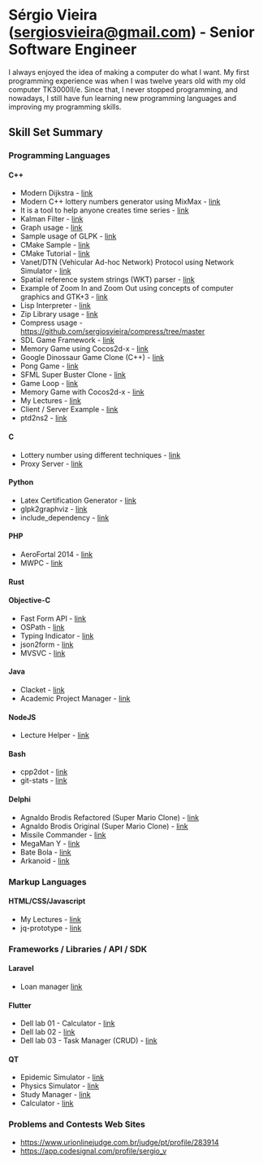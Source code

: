 # Sérgio Vieira (sergiosvieira@gmail.com) - Senior Software Engineer

I always enjoyed the idea of making a computer do what I want. My first programming experience
was when I was twelve years old with my old computer TK3000II/e. Since that, I never stopped
programming, and nowadays, I still have fun learning new programming languages and improving
my programming skills.

## Skill Set Summary

### Programming Languages

#### C++
- Modern Dijkstra - [link](https://github.com/t2dplayer/graphos)
- Modern C++ lottery numbers generator using MixMax - [link](https://github.com/sergiosvieira/mixmax_lottery)
- It is a tool to help anyone creates time series - [link](https://github.com/sergiosvieira/time-serie-filler)
- Kalman Filter - [link](https://github.com/sergiosvieira/kalman_filter)
- Graph usage - [link](https://github.com/sergiosvieira/graph/blob/master/main.cpp)
- Sample usage of GLPK - [link](https://github.com/sergiosvieira/glkp)
- CMake Sample - [link](https://github.com/sergiosvieira/cmake-with-lib)
- CMake Tutorial - [link](https://github.com/sergiosvieira/cmaketutorial)
- Vanet/DTN (Vehicular Ad-hoc Network) Protocol using Network Simulator - [link](https://github.com/sergiosvieira/ns3-dtn)
- Spatial reference system strings (WKT) parser - [link](https://github.com/sergiosvieira/geo_parser)
- Example of Zoom In and Zoom Out using concepts of computer graphics and GTK+3 - [link](https://github.com/sergiosvieira/ceara-stations)
- Lisp Interpreter - [link](https://github.com/sergiosvieira/lisp)
- Zip Library usage - [link](https://github.com/sergiosvieira/compress)
- Compress usage - https://github.com/sergiosvieira/compress/tree/master
- SDL Game Framework - [link](https://github.com/sergiosvieira/yda)
- Memory Game using Cocos2d-x - [link](https://github.com/sergiosvieira/memory_game)
- Google Dinossaur Game Clone (C++) - [link](https://github.com/sergiosvieira/sfml-dino)
- Pong Game - [link](https://github.com/sergiosvieira/sfml-pong)
- SFML Super Buster Clone - [link](https://github.com/sergiosvieira/sfml-super-buster)
- Game Loop - [link](https://github.com/sergiosvieira/game-loop)
- Memory Game with Cocos2d-x - [link](https://github.com/sergiosvieira/memory_game)
- My Lectures - [link](https://github.com/sergiosvieira/cpp-moderno)
- Client / Server Example - [link](https://github.com/sergiosvieira/srvclt)
- ptd2ns2 - [link](https://github.com/sergiosvieira/ptd2ns2/tree/master)

#### C
- Lottery number using different techniques - [link](https://github.com/sergiosvieira/fique-rico)
- Proxy Server - [link](https://github.com/sergiosvieira/proxy)

#### Python
- Latex Certification Generator - [link](https://github.com/sergiosvieira/cerificados)
- glpk2graphviz - [link](https://github.com/sergiosvieira/glpk2graphviz)
- include_dependency - [link](https://github.com/sergiosvieira/include_dependency/tree/master)

#### PHP
- AeroFortal 2014 - [link](https://github.com/sergiosvieira/aero14)
- MWPC - [link](https://github.com/t2dplayer/mwpc)

#### Rust

#### Objective-C
- Fast Form API - [link](https://github.com/sergiosvieira/fastform)
- OSPath - [link](https://github.com/sergiosvieira/OSPath)
- Typing Indicator - [link](https://github.com/sergiosvieira/TypingIndicator)
- json2form - [link](https://github.com/sergiosvieira/json2form)
- MVSVC - [link](https://github.com/sergiosvieira/mvsvc)

#### Java
- Clacket - [link](https://github.com/sergiosvieira/Clacket)
- Academic Project Manager - [link](https://github.com/t2dplayer/projeto_integrado)

#### NodeJS
- Lecture Helper - [link](https://github.com/sergiosvieira/school-year)

#### Bash
- cpp2dot - [link](https://github.com/sergiosvieira/cpp2dot)
- git-stats - [link](https://github.com/sergiosvieira/git-stats)

#### Delphi
- Agnaldo Brodis Refactored (Super Mario Clone) - [link](https://github.com/sergiosvieira/agnaldo-brodis-1-refactored)
- Agnaldo Brodis Original (Super Mario Clone) - [link](https://github.com/sergiosvieira/agnaldo-brodis-1)
- Missile Commander - [link](https://github.com/sergiosvieira/missile)
- MegaMan Y - [link](https://github.com/sergiosvieira/megamany)
- Bate Bola - [link](https://github.com/sergiosvieira/batebola)
- Arkanoid - [link](https://github.com/sergiosvieira/arkanoid)

### Markup Languages
#### HTML/CSS/Javascript
- My Lectures - [link](https://github.com/sergiosvieira/aulas-pweb)
- jq-prototype - [link](https://github.com/t2dplayer/jq-prototype)

### Frameworks / Libraries / API / SDK
#### Laravel 
- Loan manager [link](https://github.com/sergiosvieira/key-manager)

#### Flutter
- Dell lab 01 - Calculator - [link](https://github.com/sergiosvieira/flutter_3_3)
- Dell lab 02 - [link](https://github.com/sergiosvieira/flutter_4_2)
- Dell lab 03 - Task Manager (CRUD) - [link](https://github.com/sergiosvieira/flutter_4_4)

#### QT
- Epidemic Simulator - [link](https://github.com/sergiosvieira/epidemic-simulator)
- Physics Simulator - [link](https://github.com/sergiosvieira/mog)
- Study Manager - [link](https://github.com/sergiosvieira/qtmind)
- Calculator - [link](https://github.com/t2dplayer/Calculator)

### Problems and Contests Web Sites
- https://www.urionlinejudge.com.br/judge/pt/profile/283914
- https://app.codesignal.com/profile/sergio_v
